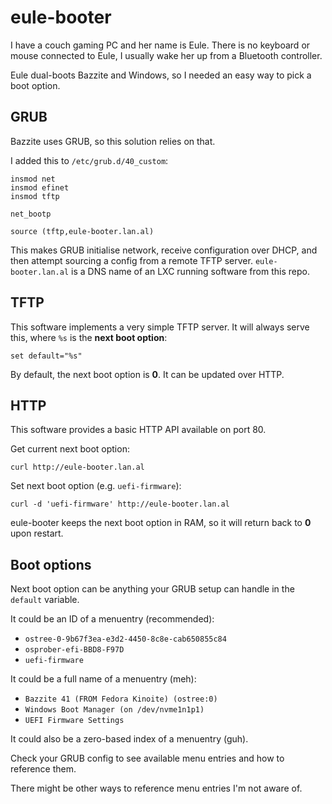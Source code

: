 # eule-booter

I have a couch gaming PC and her name is Eule.
There is no keyboard or mouse connected to Eule, I usually wake her up from a Bluetooth controller.

Eule dual-boots Bazzite and Windows, so I needed an easy way to pick a boot option.

## GRUB

Bazzite uses GRUB, so this solution relies on that.

I added this to `/etc/grub.d/40_custom`:

```shell
insmod net
insmod efinet
insmod tftp

net_bootp

source (tftp,eule-booter.lan.al)
```

This makes GRUB initialise network, receive configuration over DHCP, and then attempt sourcing a config from a remote TFTP server. `eule-booter.lan.al` is a DNS name of an LXC running software from this repo.

## TFTP

This software implements a very simple TFTP server. It will always serve this, where `%s` is the **next boot option**:

```shell
set default="%s"
```

By default, the next boot option is **0**. It can be updated over HTTP.

## HTTP

This software provides a basic HTTP API available on port 80.

Get current next boot option:

```shell
curl http://eule-booter.lan.al
```

Set next boot option (e.g. `uefi-firmware`):
```shell
curl -d 'uefi-firmware' http://eule-booter.lan.al
```

eule-booter keeps the next boot option in RAM, so it will return back to **0** upon restart.

## Boot options

Next boot option can be anything your GRUB setup can handle in the `default` variable.

It could be an ID of a menuentry (recommended):
- `ostree-0-9b67f3ea-e3d2-4450-8c8e-cab650855c84`
- `osprober-efi-BBD8-F97D`
- `uefi-firmware`

It could be a full name of a menuentry (meh):
- `Bazzite 41 (FROM Fedora Kinoite) (ostree:0)`
- `Windows Boot Manager (on /dev/nvme1n1p1)`
- `UEFI Firmware Settings`

It could also be a zero-based index of a menuentry (guh).

Check your GRUB config to see available menu entries and how to reference them.

There might be other ways to reference menu entries I'm not aware of.